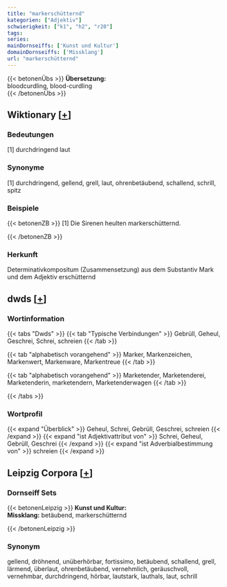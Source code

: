 ```yaml
---
title: "markerschütternd"
kategorien: ["Adjektiv"]
schwierigkeit: ["k1", "h2", "r20"]
tags:
series:
mainDornseiffs: ['Kunst und Kultur']
domainDornseiffs: ['Missklang']
url: "markerschütternd"
---
```


{{< betonenÜbs >}}
**Übersetzung:**  
bloodcurdling, blood-curdling  
{{< /betonenÜbs >}}

## Wiktionary [[+](https://de.wiktionary.org/wiki/markerschütternd)]

### Bedeutungen
[1] durchdringend laut  

### Synonyme
[1] durchdringend, gellend, grell, laut, ohrenbetäubend, schallend, schrill, spitz  

### Beispiele
{{< betonenZB >}}
[1] Die Sirenen heulten markerschütternd.  

{{< /betonenZB >}}
### Herkunft
Determinativkompositum (Zusammensetzung) aus dem Substantiv Mark und dem Adjektiv erschütternd  



## dwds [[+](https://www.dwds.de/wb/markerschütternd)]

### Wortinformation
{{< tabs "Dwds" >}}
{{< tab "Typische Verbindungen" >}}
Gebrüll, Geheul, Geschrei, Schrei, schreien
{{< /tab >}}

{{< tab "alphabetisch vorangehend" >}}
Marker, Markenzeichen, Markenwert, Markenware, Markentreue
{{< /tab >}}

{{< tab "alphabetisch vorangehend" >}}
Marketender, Marketenderei, Marketenderin, marketendern, Marketenderwagen
{{< /tab >}}

{{< /tabs >}}

### Wortprofil
{{< expand "Überblick" >}} Geheul, Schrei, Gebrüll, Geschrei, schreien {{< /expand >}}
{{< expand "ist Adjektivattribut von" >}} Schrei, Geheul, Gebrüll, Geschrei {{< /expand >}}
{{< expand "ist Adverbialbestimmung von" >}} schreien {{< /expand >}}

## Leipzig Corpora [[+](https://corpora.uni-leipzig.de/en/res?word=markerschütternd&corpusId=deu_newscrawl-public_2018)]

### Dornseiff Sets
{{< betonenLeipzig >}}
**Kunst und Kultur:**  
**Missklang:** betäubend, markerschütternd  

{{< /betonenLeipzig >}}

### Synonym
gellend, dröhnend, unüberhörbar, fortissimo, betäubend, schallend, grell, lärmend, überlaut, ohrenbetäubend, vernehmlich, geräuschvoll, vernehmbar, durchdringend, hörbar, lautstark, lauthals, laut, schrill

